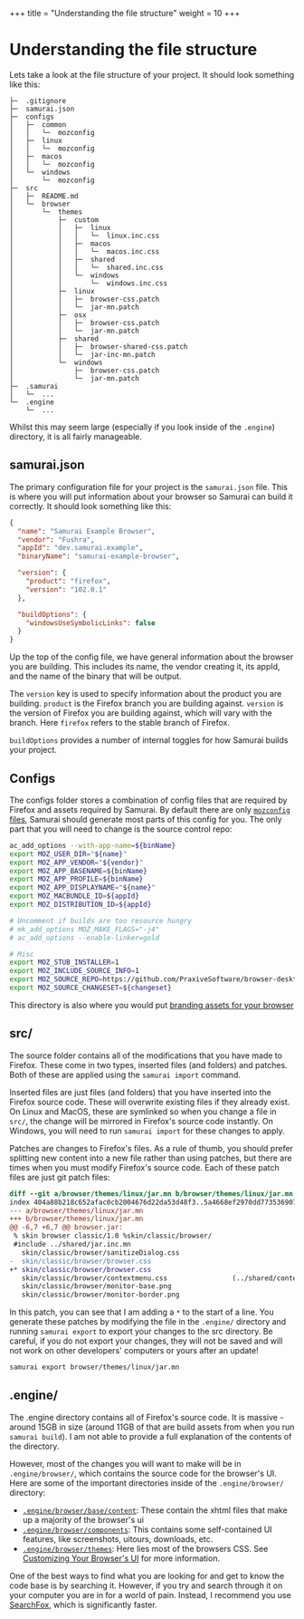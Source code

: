 +++
title = "Understanding the file structure"
weight = 10
+++

# Understanding the file structure

Lets take a look at the file structure of your project. It should look something like this:

```filesystem
├─  .gitignore
├─  samurai.json
├─  configs
│   ├─  common
│   │   └─  mozconfig
│   ├─  linux
│   │   └─  mozconfig
│   ├─  macos
│   │   └─  mozconfig
│   └─  windows
│       └─  mozconfig
├─  src
│   ├─  README.md
│   └─  browser
│       └─  themes
│           ├─  custom
│           │   ├─  linux
│           │   │   └─  linux.inc.css
│           │   ├─  macos
│           │   │   └─  macos.inc.css
│           │   ├─  shared
│           │   │   └─  shared.inc.css
│           │   └─  windows
│           │       └─  windows.inc.css
│           ├─  linux
│           │   ├─  browser-css.patch
│           │   └─  jar-mn.patch
│           ├─  osx
│           │   ├─  browser-css.patch
│           │   └─  jar-mn.patch
│           ├─  shared
│           │   ├─  browser-shared-css.patch
│           │   └─  jar-inc-mn.patch
│           └─  windows
│               ├─  browser-css.patch
│               └─  jar-mn.patch
├─  .samurai
│   └─  ...
└─  .engine
    └─  ...
```

Whilst this may seem large (especially if you look inside of the `.engine`) directory, it is all fairly manageable.

## samurai.json

The primary configuration file for your project is the `samurai.json` file. This is where you will put information about your browser so Samurai can build it correctly. It should look something like this:

```json
{
  "name": "Samurai Example Browser",
  "vendor": "Fushra",
  "appId": "dev.samurai.example",
  "binaryName": "samurai-example-browser",

  "version": {
    "product": "firefox",
    "version": "102.0.1"
  },

  "buildOptions": {
    "windowsUseSymbolicLinks": false
  }
}
```

Up the top of the config file, we have general information about the browser you are building. This includes its name, the vendor creating it, its appId, and the name of the binary that will be output.

The `version` key is used to specify information about the product you are building. `product` is the Firefox branch you are building against. `version` is the version of Firefox you are building against, which will vary with the branch. Here `firefox` refers to the stable branch of Firefox.

`buildOptions` provides a number of internal toggles for how Samurai builds your project.

## Configs

The configs folder stores a combination of config files that are required by Firefox and assets required by Samurai. By default there are only [`mozconfig` files](https://firefox-source-docs.mozilla.org/build/buildsystem/mozconfigs.html), Samurai should generate most parts of this config for you. The only part that you will need to change is the source control repo:

```bash
ac_add_options --with-app-name=${binName}
export MOZ_USER_DIR="${name}"
export MOZ_APP_VENDOR="${vendor}"
export MOZ_APP_BASENAME=${binName}
export MOZ_APP_PROFILE=${binName}
export MOZ_APP_DISPLAYNAME="${name}"
export MOZ_MACBUNDLE_ID=${appId}
export MOZ_DISTRIBUTION_ID=${appId}

# Uncomment if builds are too resource hungry
# mk_add_options MOZ_MAKE_FLAGS="-j4"
# ac_add_options --enable-linker=gold

# Misc
export MOZ_STUB_INSTALLER=1
export MOZ_INCLUDE_SOURCE_INFO=1
export MOZ_SOURCE_REPO=https://github.com/PraxiveSoftware/browser-desktop # <-- Change this!
export MOZ_SOURCE_CHANGESET=${changeset}
```

This directory is also where you would put [branding assets for your browser](/guides/branding)

## src/

The source folder contains all of the modifications that you have made to Firefox. These come in two types, inserted files (and folders) and patches. Both of these are applied using the `samurai import` command.

Inserted files are just files (and folders) that you have inserted into the Firefox source code. These will overwrite existing files if they already exist. On Linux and MacOS, these are symlinked so when you change a file in `src/`, the change will be mirrored in Firefox's source code instantly. On Windows, you will need to run `samurai import` for these changes to apply.

Patches are changes to Firefox's files. As a rule of thumb, you should prefer splitting new content into a new file rather than using patches, but there are times when you must modify Firefox's source code. Each of these patch files are just git patch files:

```patch
diff --git a/browser/themes/linux/jar.mn b/browser/themes/linux/jar.mn
index 404a88b218c652afac0cb2004676d22da53d48f3..5a4668ef2970dd773536907f51f3e7e7e3e023cb 100644
--- a/browser/themes/linux/jar.mn
+++ b/browser/themes/linux/jar.mn
@@ -6,7 +6,7 @@ browser.jar:
 % skin browser classic/1.0 %skin/classic/browser/
 #include ../shared/jar.inc.mn
   skin/classic/browser/sanitizeDialog.css
-  skin/classic/browser/browser.css
+* skin/classic/browser/browser.css
   skin/classic/browser/contextmenu.css                (../shared/contextmenu.css)
   skin/classic/browser/monitor-base.png
   skin/classic/browser/monitor-border.png
```

In this patch, you can see that I am adding a `*` to the start of a line. You generate these patches by modifying the file in the `.engine/` directory and running `samurai export` to export your changes to the src directory. Be careful, if you do not export your changes, they will not be saved and will not work on other developers' computers or yours after an update!

```sh
samurai export browser/themes/linux/jar.mn
```

## .engine/

The .engine directory contains all of Firefox's source code. It is massive - around 15GB in size (around 11GB of that are build assets from when you run `samurai build`). I am not able to provide a full explanation of the contents of the directory.

However, most of the changes you will want to make will be in `.engine/browser/`, which contains the source code for the browser's UI. Here are some of the important directories inside of the `.engine/browser/` directory:

- [`.engine/browser/base/content`](https://searchfox.org/mozilla-central/source/browser/base/content): These contain the xhtml files that make up a majority of the browser's ui
- [`.engine/browser/components`](https://searchfox.org/mozilla-central/source/browser/components): This contains some self-contained UI features, like screenshots, uitours, downloads, etc.
- [`.engine/browser/themes`](https://searchfox.org/mozilla-central/source/browser/themes): Here lies most of the browsers CSS. See [Customizing Your Browser's UI](/getting-started/userchrome) for more information.

One of the best ways to find what you are looking for and get to know the code base is by searching it. However, if you try and search through it on your computer you are in for a world of pain. Instead, I recommend you use [SearchFox](https://searchfox.org), which is significantly faster.
